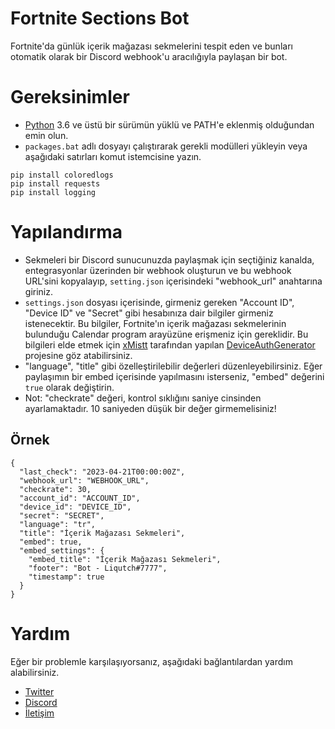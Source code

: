 # Fortnite Sections Bot
Fortnite'da günlük içerik mağazası sekmelerini tespit eden ve bunları otomatik olarak bir Discord webhook'u aracılığıyla paylaşan bir bot.

# Gereksinimler
- [Python](https://www.python.org/downloads/) 3.6 ve üstü bir sürümün yüklü ve PATH'e eklenmiş olduğundan emin olun.
- `packages.bat` adlı dosyayı çalıştırarak gerekli modülleri yükleyin veya aşağıdaki satırları komut istemcisine yazın.
```
pip install coloredlogs
pip install requests
pip install logging
```
# Yapılandırma
- Sekmeleri bir Discord sunucunuzda paylaşmak için seçtiğiniz kanalda, entegrasyonlar üzerinden bir webhook oluşturun ve bu webhook URL'sini kopyalayıp, `setting.json` içerisindeki "webhook_url" anahtarına giriniz.
- `settings.json` dosyası içerisinde, girmeniz gereken "Account ID", "Device ID" ve "Secret" gibi hesabınıza dair bilgiler girmeniz istenecektir.
Bu bilgiler, Fortnite'ın içerik mağazası sekmelerinin bulunduğu Calendar program arayüzüne erişmeniz için gereklidir.
Bu bilgileri elde etmek için [xMistt](https://github.com/xMistt) tarafından yapılan [DeviceAuthGenerator](https://github.com/xMistt/DeviceAuthGenerator) projesine göz atabilirsiniz.
- "language", "title" gibi özelleştirilebilir değerleri düzenleyebilirsiniz. Eğer paylaşımın bir embed içerisinde yapılmasını isterseniz, "embed" değerini `true` olarak değiştirin.
- Not: "checkrate" değeri, kontrol sıklığını saniye cinsinden ayarlamaktadır. 10 saniyeden düşük bir değer girmemelisiniz!
## Örnek
```
{
  "last_check": "2023-04-21T00:00:00Z",
  "webhook_url": "WEBHOOK_URL",
  "checkrate": 30,
  "account_id": "ACCOUNT_ID",
  "device_id": "DEVICE_ID",
  "secret": "SECRET",
  "language": "tr",
  "title": "İçerik Mağazası Sekmeleri",
  "embed": true,
  "embed_settings": {
    "embed_title": "İçerik Mağazası Sekmeleri",
    "footer": "Bot - Liqutch#7777",
    "timestamp": true
  }
}
```
# Yardım
Eğer bir problemle karşılaşıyorsanız, aşağıdaki bağlantılardan yardım alabilirsiniz.
- [Twitter](https://twitter.com/Liqutch)
- [Discord](https://discord.gg/nNPrQeqCyf)
- [İletişim](https://liqutch.dev/)
